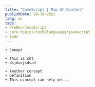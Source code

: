 ```yaml
---
title: "JavaScript | Map Of Content"
publishDate: 28-10-2022
lang: en
tags:
- PreMoc/JavaScript
- core-topics/tech/languages/javascript
- todo
---
```



```timeline
+ Conept

+ This is smt
+ dsjdasjsdsad

+ Another concept
+ Definition
+ This ocncept can help me...
```
